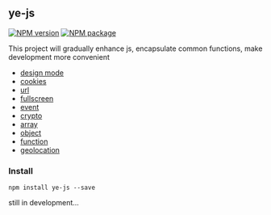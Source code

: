 ## ye-js

[![NPM version](https://img.shields.io/npm/v/ye-js.svg)](https://www.npmjs.com/package/ye-js)
[![NPM package](https://img.shields.io/npm/dy/ye-js.svg)](https://www.npmjs.com/package/ye-js)

This project will gradually enhance js, encapsulate common functions, make development more convenient

+ [design mode](./docs/designMode.md)
+ [cookies](./docs/cookies.md)
+ [url](./docs/url.md)
+ [fullscreen](./docs/fullscreen.md)
+ [event](./docs/event.md)
+ [crypto](./docs/crypto.md)
+ [array](./docs/a.md)
+ [object](./docs/o.md)
+ [function](./docs/f.md)
+ [geolocation](./docs/geolocation.md)

### Install
```
npm install ye-js --save
```

still in development...
